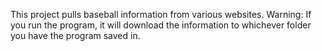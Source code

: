 This project pulls baseball information from various websites. Warning: If you run the program, it will download the information to whichever folder you have the program saved in.
